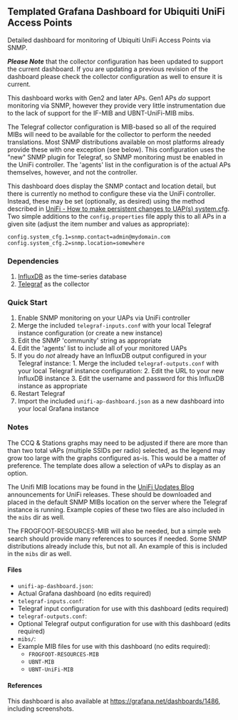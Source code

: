 ## Templated Grafana Dashboard for Ubiquiti UniFi Access Points

Detailed dashboard for monitoring of Ubiquiti UniFi Access Points via SNMP.

___Please Note___ that the collector configuration has been updated to support the current dashboard. If you are updating a previous revision of the dashboard please check the collector configuration as well to ensure it is current.

This dashboard works with Gen2 and later APs.  Gen1 APs *do* support monitoring via SNMP, however they provide very little instrumentation due to the lack of support for the IF-MIB and UBNT-UniFi-MIB mibs.

The Telegraf collector configuration is MIB-based so all of the required MIBs will need to be available for the collector to perform the needed translations.  Most SNMP distributions available on most platforms already provide these with one exception (see below).  This configuration uses the "new" SNMP plugin for Telegraf, so SNMP monitoring must be enabled in the UniFi controller.  The 'agents' list in the configuration is of the actual APs themselves, however, and not the controller.

This dashboard does display the SNMP contact and location detail, but there is currently no method to configure these via the UniFi controller.  Instead, these may be set (optionally, as desired) using the method described in [UniFi - How to make persistent changes to UAP(s) system.cfg](https://help.ubnt.com/hc/en-us/articles/205223330-UniFi-How-to-make-persistent-changes-to-UAP-s-system-cfg).  Two simple additions to the `config.properties` file apply this to all APs in a given site (adjust the item number and values as appropriate):
```
config.system_cfg.1=snmp.contact=admin@mydomain.com
config.system_cfg.2=snmp.location=somewhere
```

### Dependencies
1. [InfluxDB](https://docs.influxdata.com/influxdb/) as the time-series database
2. [Telegraf](https://docs.influxdata.com/telegraf/) as the collector


### Quick Start
1. Enable SNMP monitoring on your UAPs via UniFi controller
2. Merge the included `telegraf-inputs.conf` with your local Telegraf instance configuration (or create a new instance)
  1. Edit the SNMP 'community' string as appropriate
  2. Edit the 'agents' list to include all of your monitored UAPs
  3. If you do _not_ already have an InfluxDB output configured in your Telegraf instance:
    1. Merge the included `telegraf-outputs.conf` with your local Telegraf instance configuration:
    2. Edit the URL to your new InfluxDB instance
    3. Edit the username and password for this InfluxDB instance as appropriate
3.  Restart Telegraf
4.  Import the included `unifi-ap-dashboard.json` as a new dashboard into your local Grafana instance


### Notes
The CCQ & Stations graphs may need to be adjusted if there are more than than two total vAPs (multiple SSIDs per radio) selected, as the legend may grow too large with the graphs configured as-is.  This would be a matter of preference.  The template does allow a selection of vAPs to display as an option.

The Unifi MIB locations may be found in the [UniFi Updates Blog](https://community.ubnt.com/t5/UniFi-Updates-Blog/bg-p/Blog_UniFi) announcements for UniFi releases. These should be downloaded and placed in the default SNMP MIBs location on the server where the Telegraf instance is running.  Example copies of these two files are also included in the `mibs` dir as well.

The FROGFOOT-RESOURCES-MIB will also be needed, but a simple web search should provide many references to sources if needed.  Some SNMP distributions already include this, but not all.  An example of this is included in the `mibs` dir as well.


#### Files
- `unifi-ap-dashboard.json`:
 - Actual Grafana dashboard (no edits required)
- `telegraf-inputs.conf`:
 - Telegraf input configuration for use with this dashboard (edits required)
- `telegraf-outputs.conf`:
 - Optional Telegraf output configuration for use with this dashboard (edits required)
- `mibs/`:  
 - Example MIB files for use with this dashboard (no edits required):
     - `FROGFOOT-RESOURCES-MIB`
     - `UBNT-MIB`
     - `UBNT-UniFi-MIB`


#### References
This dashboard is also available at https://grafana.net/dashboards/1486, including screenshots.
